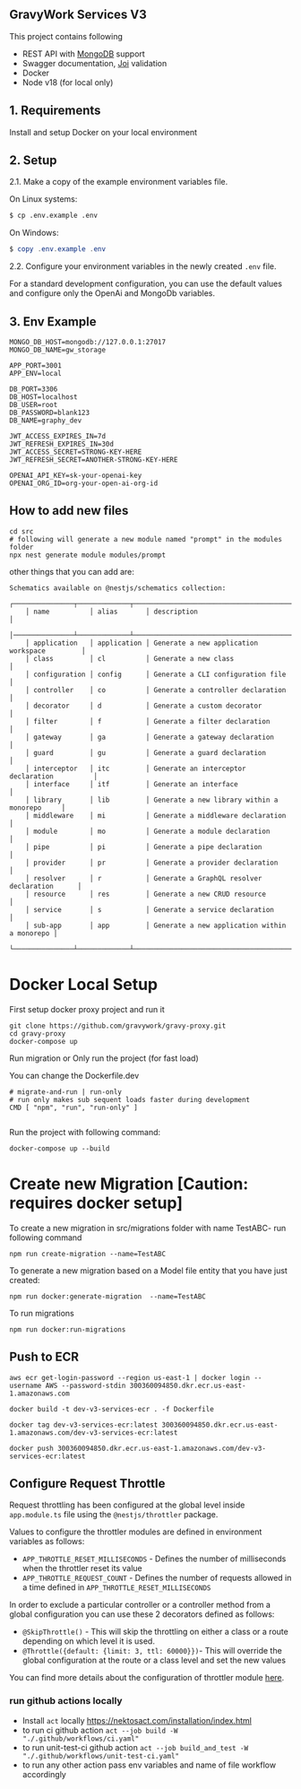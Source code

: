 ## GravyWork Services V3 ##

This project contains following

- REST API with [MongoDB](https://www.mongodb.com) support
- Swagger documentation, [Joi](https://github.com/hapijs/joi) validation
- Docker
- Node v18 (for local only)

## 1. Requirements

Install and setup Docker on your local environment

## 2. Setup

2.1. Make a copy of the example environment variables file.

On Linux systems:

```bash
$ cp .env.example .env
```

On Windows:

```powershell
$ copy .env.example .env
```

2.2. Configure your environment variables in the newly created `.env` file.

For a standard development configuration, you can use the default values and configure only the OpenAi and MongoDb variables.

## 3. Env Example

```
MONGO_DB_HOST=mongodb://127.0.0.1:27017
MONGO_DB_NAME=gw_storage

APP_PORT=3001
APP_ENV=local

DB_PORT=3306
DB_HOST=localhost
DB_USER=root
DB_PASSWORD=blank123
DB_NAME=graphy_dev

JWT_ACCESS_EXPIRES_IN=7d
JWT_REFRESH_EXPIRES_IN=30d
JWT_ACCESS_SECRET=STRONG-KEY-HERE
JWT_REFRESH_SECRET=ANOTHER-STRONG-KEY-HERE

OPENAI_API_KEY=sk-your-openai-key
OPENAI_ORG_ID=org-your-open-ai-org-id

```

## How to add new files

```
cd src
# following will generate a new module named "prompt" in the modules folder
npx nest generate module modules/prompt

```

other things that you can add are:

```
Schematics available on @nestjs/schematics collection:
    ┌───────────────┬─────────────┬──────────────────────────────────────────────┐
    │ name          │ alias       │ description                                  │
    │───────────────┴─────────────┴──────────────────────────────────────────────│
    │ application   │ application │ Generate a new application workspace         │
    │ class         │ cl          │ Generate a new class                         │
    │ configuration │ config      │ Generate a CLI configuration file            │
    │ controller    │ co          │ Generate a controller declaration            │
    │ decorator     │ d           │ Generate a custom decorator                  │
    │ filter        │ f           │ Generate a filter declaration                │
    │ gateway       │ ga          │ Generate a gateway declaration               │
    │ guard         │ gu          │ Generate a guard declaration                 │
    │ interceptor   │ itc         │ Generate an interceptor declaration          │
    │ interface     │ itf         │ Generate an interface                        │
    │ library       │ lib         │ Generate a new library within a monorepo     │
    │ middleware    │ mi          │ Generate a middleware declaration            │
    │ module        │ mo          │ Generate a module declaration                │
    │ pipe          │ pi          │ Generate a pipe declaration                  │
    │ provider      │ pr          │ Generate a provider declaration              │
    │ resolver      │ r           │ Generate a GraphQL resolver declaration      │
    │ resource      │ res         │ Generate a new CRUD resource                 │
    │ service       │ s           │ Generate a service declaration               │
    │ sub-app       │ app         │ Generate a new application within a monorepo │
    └───────────────┴─────────────┴──────────────────────────────────────────────┘
```

# Docker Local Setup

First setup docker proxy project and run it

```
git clone https://github.com/gravywork/gravy-proxy.git
cd gravy-proxy
docker-compose up
```

Run migration or Only run the project (for fast load)

You can change the Dockerfile.dev

```
# migrate-and-run | run-only
# run only makes sub sequent loads faster during development
CMD [ "npm", "run", "run-only" ]


```

Run the project with following command:

```
docker-compose up --build
```

# Create new Migration [Caution: requires docker setup]

To create a new migration in src/migrations folder with name TestABC-<timestamp> run following command

```
npm run create-migration --name=TestABC
```

To generate a new migration based on a Model file entity that you have just created:

```
npm run docker:generate-migration  --name=TestABC
```

To run migrations

```
npm run docker:run-migrations
```

## Push to ECR

```
aws ecr get-login-password --region us-east-1 | docker login --username AWS --password-stdin 300360094850.dkr.ecr.us-east-1.amazonaws.com
```

```
docker build -t dev-v3-services-ecr . -f Dockerfile
```

```
docker tag dev-v3-services-ecr:latest 300360094850.dkr.ecr.us-east-1.amazonaws.com/dev-v3-services-ecr:latest
```

```
docker push 300360094850.dkr.ecr.us-east-1.amazonaws.com/dev-v3-services-ecr:latest
```

## Configure Request Throttle

Request throttling has been configured at the global level inside `app.module.ts` file using the `@nestjs/throttler` package.

Values to configure the throttler modules are defined in environment variables as follows:

- `APP_THROTTLE_RESET_MILLISECONDS` - Defines the number of milliseconds when the throttler reset its value
- `APP_THROTTLE_REQUEST_COUNT` - Defines the number of requests allowed in a time defined in `APP_THROTTLE_RESET_MILLISECONDS`

In order to exclude a particular controller or a controller method from a global configuration you can use these 2 decorators defined as follows:

- `@SkipThrottle()` - This will skip the throttling on either a class or a route depending on which level it is used.
- `@Throttle({default: {limit: 3, ttl: 60000}})`- This will override the global configuration at the route or a class level and set the new values

You can find more details about the configuration of throttler module [here](https://www.npmjs.com/package/@nestjs/throttler).

### run github actions locally

- Install `act` locally https://nektosact.com/installation/index.html
- to run ci github action `act --job build -W "./.github/workflows/ci.yaml"`
- to run unit-test-ci github action `act --job build_and_test -W "./.github/workflows/unit-test-ci.yaml"`
- to run any other action pass env variables and name of file workflow accordingly
